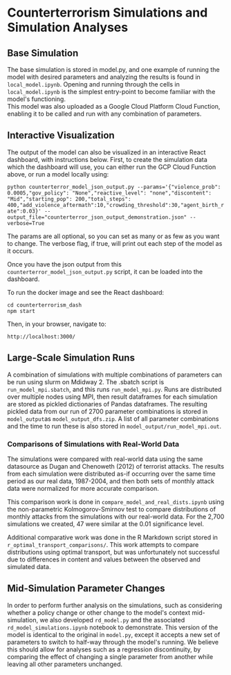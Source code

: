 # Counterterrorism Simulations and Simulation Analyses

## Base Simulation

The base simulation is stored in model.py, and one example of running the model with desired parameters and analyzing the results is found in `local_model.ipynb`. Opening and running through the cells in `local_model.ipynb` is the simplest entry-point to become familiar with the model's functioning.  
This model was also uploaded as a Google Cloud Platform Cloud Function, enabling it to be called and run with any combination of parameters. 


## Interactive Visualization

The output of the model can also be visualized in an interactive React dashboard, with instructions below. First, to create the simulation data which the dashboard will use, you can either run the GCP Cloud Function above, or run a model locally using:  
  
`python counterterror_model_json_output.py --params='{"violence_prob": 0.0005,"gov_policy": "None","reactive_level": "none","discontent": "Mid","starting_pop": 200,"total_steps": 400,"add_violence_aftermath":10,"crowding_threshold":30,"agent_birth_rate":0.03}' --output_file="counterterror_json_output_demonstration.json" --verbose=True`

The params are all optional, so you can set as many or as few as you want to change. The verbose flag, if true, will print out each step of the model as it occurs. 

Once you have the json output from this `counterterror_model_json_output.py` script, it can be loaded into the dashboard.   

To run the docker image and see the React dashboard:

```
cd counterterrorism_dash
npm start
```

Then, in your browser, navigate to:
```
http://localhost:3000/
```


## Large-Scale Simulation Runs

A combination of simulations with multiple combinations of parameters can be run using slurm on Mdidway 2. The .sbatch script is `run_model_mpi.sbatch`, and this runs `run_model_mpi.py`. Runs are distributed over multiple nodes using MPI, then result dataframes for each simulation are stored as pickled dictionaries of Pandas dataframes. The resulting pickled data from our run of 2700 parameter combinations is stored in `model_output`as `model_output_dfs.zip`. A list of all parameter combinations and the time to run these is also stored in `model_output/run_model_mpi.out`. 

### Comparisons of Simulations with Real-World Data

The simulations were compared with real-world data using the same datasource as Dugan and Chenoweth (2012) of terrorist attacks. The results from each simulation were distributed as-if occurring over the same time period as our real data, 1987-2004, and then both sets of monthly attack data were normalized for more accurate comparison.  
  
This comparison work is done in `compare_model_and_real_dists.ipynb` using the non-parametric Kolmogorov-Smirnov test to compare distributions of monthly attacks from the simulations with our real-world data. For the 2,700 simulations we created, 47 were similar at the 0.01 significance level.  

Additional comparative work was done in the R Markdown script stored in `r_optimal_transport_comparisons/`. This work attempts to compare distributions using optimal transport, but was unfortunately not successful due to differences in content and values between the observed and simulated data.  

## Mid-Simulation Parameter Changes

In order to perform further analysis on the simulations, such as considering whether a policy change or other change to the model's context mid-simulation, we also developed `rd_model.py` and the associated `rd_model_simulations.ipynb` notebook to demonstrate. This version of the model is identical to the original in `model.py`, except it accepts a new set of parameters to switch to half-way through the model's running. We believe this should allow for analyses such as a regression discontinuity, by comparing the effect of changing a single parameter from another while leaving all other parameters unchanged. 





